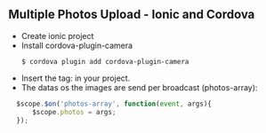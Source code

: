 ## Multiple Photos Upload - Ionic and Cordova

* Create ionic project
* Install cordova-plugin-camera
  ```
  $ cordova plugin add cordova-plugin-camera
  ```
* Insert the tag: <multiple-photos-upload max-photos="MAX_PHOTOS_VALUE"></multiple-photos-upload> in your project. 
* The datas os the images are send per broadcast (photos-array): 
```javascript
  $scope.$on('photos-array', function(event, args){
      $scope.photos = args;
  });
 ```

